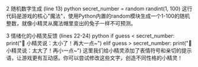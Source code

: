 2  随机数字生成 (line 13)
python
secret_number = random randint(1, 100)
这行代码是游戏的核心"魔法"，使用Python内置的random模块生成一个1-100的随机整数，就像小精灵从魔法帽里变出的兔子一样不可预测。

3  情绪化的小精灵反馈 (lines 22-24)
python
if guess < secret_number:
    print("🔮 小精灵说：太小了！再大一点~")
elif guess > secret_number:
    print("🔮 小精灵说：太大了！再小一点~")
这里我们给小精灵添加了表情符号和亲切的提示语，让游戏更有互动感。你可以尝试修改这些文字，创造不同性格的小精灵！
